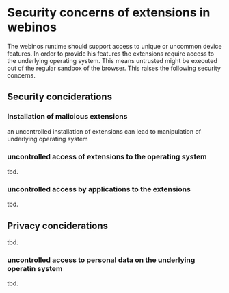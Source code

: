 Security concerns of extensions in webinos
==========================================

The webinos runtime should support access to unique or uncommon device features. In order to provide his features the extensions require access to the underlying operating system. This means untrusted might be executed out of the regular sandbox of the browser. This raises the following security concerns.

Security conciderations
-----------------------

### Installation of malicious extensions

an uncontrolled installation of extensions can lead to manipulation of underlying operating system

### uncontrolled access of extensions to the operating system

tbd.

### uncontrolled access by applications to the extensions

tbd.

Privacy conciderations
----------------------

tbd.

### uncontrolled access to personal data on the underlying operatin system

tbd.

